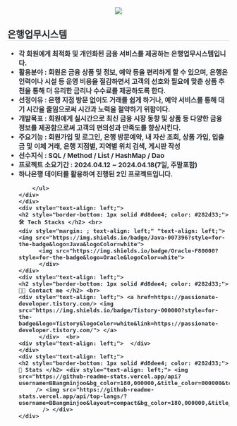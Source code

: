 <div align= "center">
    <img src="https://capsule-render.vercel.app/api?type=wave&color=009577&height=180&text=Java%20Basic%20Project&animation=&fontColor=000000&fontSize=70" />
    </div>
    <div style="text-align: left;"> 
    <h2 style="border-bottom: 1px solid #d8dee4; color: #282d33;"> 은행업무시스템 </h2>  
    <div style="font-weight: 700; font-size: 15px; text-align: left; color: #282d33;"> 
        <ul dir="auto">
        <li>각 회원에게 최적화 및 개인화된 금융 서비스를 제공하는 은행업무시스템입니다.</li>
        <li> 활용분야 : 회원은 금융 상품 및 정보, 예약 등을 편리하게 할 수 있으며, 은행은 인력이나 시설 등 운영 비용을 절감하면서 고객의 선호와 필요에 맞춘 상품 추천을 통해 더 유리한 금리나 수수료를 제공하도록 한다.</li>
        <li> 선정이유 : 은행 지점 방문 없이도 거래를 쉽게 하거나, 예약 서비스를 통해 대기 시간을 줄임으로써 시간과 노력을 절약하기 위함이다.</li>
        <li> 개발목표 : 회원에게 실시간으로 최신 금융 시장 동향 및 상품 등 다양한 금융 정보를 제공함으로써 고객의 편의성과 만족도를 향상시킨다. </li>
        <li> 주요기능 : 회원가입 및 로그인, 은행 방문예약, 내 자산 조회, 상품 가입, 입출금 및 이체 거래, 은행 지점별, 지역별 위치 검색, 게시판 작성</li>
        <li> 선수지식 : SQL / Method / List / HashMap / Dao </li>
        <li> 프로젝트 소요기간 : 2024.04.12 ~ 2024.04.18(7일, 주말포함)</li>
            <li> 하나은행 데이터를 활용하여 진행된 2인 프로젝트입니다. </li>
            
        </ul> 
    </div> 
    </div>
    <div style="text-align: left;">
    <h2 style="border-bottom: 1px solid #d8dee4; color: #282d33;"> 🛠️ Tech Stacks </h2> <br> 
    <div style="margin: ; text-align: left;" "text-align: left;"> <img src="https://img.shields.io/badge/Java-007396?style=for-the-badge&logo=Java&logoColor=white">
          <img src="https://img.shields.io/badge/Oracle-F80000?style=for-the-badge&logo=Oracle&logoColor=white">
          </div>
    </div>
    <div style="text-align: left;">
    <h2 style="border-bottom: 1px solid #d8dee4; color: #282d33;"> 🧑‍💻 Contact me </h2> <br> 
    <div style="text-align: left;"> <a href=https://passionate-developer.tistory.com/> <img src="https://img.shields.io/badge/Tistory-000000?style=for-the-badge&logo=Tistory&logoColor=white&link=https://passionate-developer.tistory.com/"> </a>
          </div>  <br> 
    <div style="text-align: left;">  </div> 
    </div>
    <div style="text-align: left;"> 
    <h2 style="border-bottom: 1px solid #d8dee4; color: #282d33;"> 🏅 Stats </h2> <div style="text-align: left;"> <img src="https://github-readme-stats.vercel.app/api?username=BBangminjoo&bg_color=180,000000,&title_color=000000&text_color=000000"
         /> <img src="https://github-readme-stats.vercel.app/api/top-langs/?username=BBangminjoo&layout=compact&bg_color=180,000000,&title_color=000000&text_color=000000"
           /> </div> 
    </div>
    
